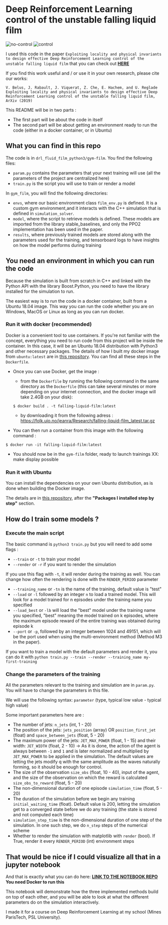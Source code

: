 # Deep Reinforcement Learning control of the unstable falling liquid film

![no-control](https://media.giphy.com/media/cO3IdQaGRyK0BYAslz/giphy.gif)
![control](https://media.giphy.com/media/dY0qmKEb5bXhf3gHvs/giphy.gif)

I used this code in the paper `Exploiting locality and physical invariants to design effective Deep Reinforcement Learning control of the unstable falling liquid film` that you can check out [**HERE**](https://arxiv.org/abs/1910.07788)

If you find this work useful and / or use it in your own research, please cite our works:
```
V. Belus, J. Rabault, J. Viquerat, Z. Che, E. Hachem, and U. Reglade
Exploiting locality and physical invariants to design effective Deep
Reinforcement Learning control of the unstable falling liquid film,
ArXiv (2019)
```

This README will be in two parts :
- The first part will be about the code in itself
- The second part will be about getting an environment ready to run the code (either in a docker container, or in Ubuntu)

## What you can find in this repo

The code is in `drl_fluid_film_python3/gym-film`. You find the following files:
- `param.py` contains the parameters that your next training will use (all the parameters of the project are centralized here)
- `train.py` is the script you will use to train or render a model

In `gym_film`, you will find the following directories:
- `envs`, where our basic environment class `film_env.py` is defined. It is a custom gym environment,and it interacts with the C++ simulation that is defined in `simulation_solver`.
- `model`, where the script to retrieve models is defined. These models are imported from the library stable_baselines, and only the PPO2 implementation has been used in the paper.
- `results`, where previously trained models are stored along with the parameters used for the training, and tensorboard logs to have insights on how the model performs during training


## You need an environment in which you can run the code
Because the simulation is built from scratch in C++ and linked with the Python API with the library Boost.Python, you need to have the library installed for the simulation to run.

The easiest way is to run the code in a docker container, built from a Ubuntu 18.04 image. This way you can run the code whether you are on Windows, MacOS or Linux as long as you can run docker.

### Run it with docker (recommended)

Docker is a convenient tool to use containers. If you're not familiar with the concept, everything you need to run code from this project will be inside the container. In this case, it will be an Ubuntu 18.04 distribution with Python3 and other necessary packages.
The details of how I built my docker image from `ubuntu:latest` are in [this repository](https://github.com/vbelus/docker_fluid_film). You can find all these steps in the `Dockerfile`.

- Once you can use Docker, get the image :
  - from the `Dockerfile` by running the following command in the same directory as the `Dockerfile` (this can take several minutes or more depending on your internet connection, and the docker image will take 2.4GB on your disk):
  ```shell
  $ docker build . -t falling-liquid-film:latest
  ```
  - by downloading it from the following adress : https://folk.uio.no/jeanra/Research/falling-liquid-film_latest.tar.gz

- You can then run a container from this image with the following command :
```shell
$ docker run -it falling-liquid-film:latest
```

- You should now be in the `gym-film` folder, ready to launch trainings XX: make display possible

### Run it with Ubuntu

You can install the dependencies on your own Ubuntu distribution, as is done when building the Docker image. 

The details are in [this repository](https://github.com/vbelus/docker_fluid_film), after the **"Packages I installed step by step"** section.

## How do I train some models ?

### Execute the main script

The basic command is `python3 train.py` but you will need to add some flags :
- `--train` or `-t` to train your model
- `--render` or `-r` if you want to render the simulation

If you use this flag with `-t`, it will render during the training as well. You can change how often the rendering is done with the `RENDER_PERIOD` parameter
- `--training_name` or `-tn` is the name of the training, default value is "test"
- `--load` or `-l` followed by an integer `n` to load a trained model. This will look for a model trained for n episodes under the training name you specified
- `--load_best` or `-lb` will load the "best" model under the training name you specified, "best" meaning the model trained on k episodes, where the maximum episode reward of the entire training was obtained during episode k
- `--port` or `-p`, followed by an integer between 1024 and 49151, which will be the port used when using the multi-environment method (Method M3 in the paper).

If you want to train a model with the default parameters and render it, you can do it with `python train.py --train --render --training_name my-first-training`

### Change the parameters of the training
All the parameters relevant to the training and simulation are in `param.py`. You will have to change the parameters in this file.

We will use the following syntax: `parameter` (type, typical low value - typical high value)

Some important parameters here are :
- The number of jets: `n_jets` (int, 1 - 20)
- The position of the jets: `jets_position` (array) OR `position_first_jet` (float) and `space_between_jets` (float, 5 - 20)
- The maximum power of the jets: `JET_MAX_POWER` (float, 1 - 15) and their width: `JET_WIDTH` (float, 2 - 10)
-> As it is done, the action of the agent is always between `-1` and `1` and is later normalized and multiplied by `JET_MAX_POWER` to be applied in the simulation. The default values are letting the jets modify q with the same amplitude as the waves naturally forming, so it should be enough for control. 
- The size of the observation `size_obs` (float, 10 - 40), input of the agent, and the size of the observation on which the reward is calculated `size_obs_to_reward` (float, 5 - 20)
- The non-dimensional duration of one episode `simulation_time` (float, 5 - 20)
- The duration of the simulation before we begin any training `initial_waiting_time` (float). Default value is 200, letting the simulation get to a converged state before we do any training (the state is stored and not computed each time)
- `simulation_step_time` is the non-dimensional duration of one step of the simulation. In one such step, we do `n_step` steps of the numerical scheme
- Whether to render the simulation with matplotlib with `render` (bool). If True, render it every `RENDER_PERIOD` (int) environment steps

## That would be nice if I could visualize all that in a jupyter notebook
And that is exactly what you can do here: [**LINK TO THE NOTEBOOK REPO**](https://github.com/vbelus/drl-fluid-film-notebook)
**You need Docker to run this**

This notebook will demonstrate how the three implemented methods build on top of each other, and you will be able to look at what the different parameters do on the simulation interactively. 

I made it for a course on Deep Reinforcement Learning at my school (Mines ParisTech, PSL University).
